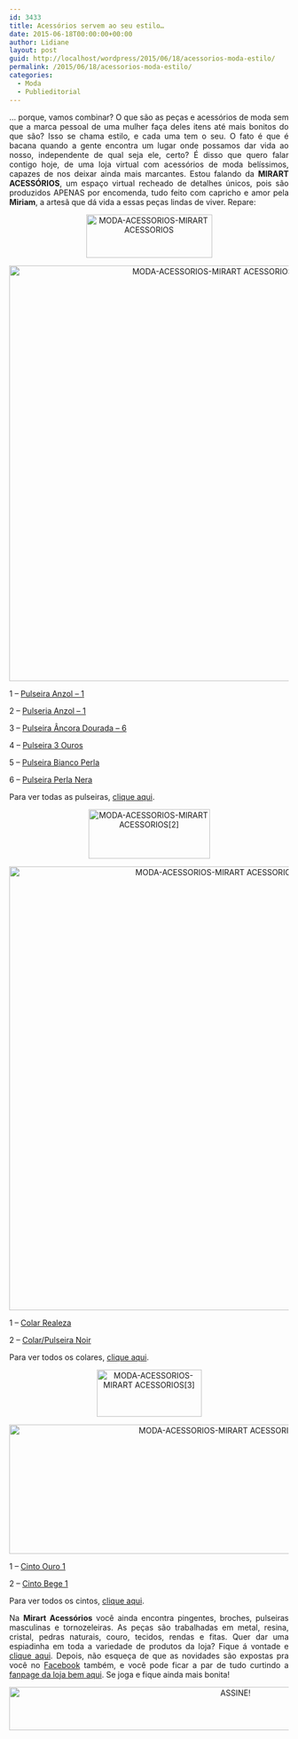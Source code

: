 ```yaml
---
id: 3433
title: Acessórios servem ao seu estilo…
date: 2015-06-18T00:00:00+00:00
author: Lidiane
layout: post
guid: http://localhost/wordpress/2015/06/18/acessorios-moda-estilo/
permalink: /2015/06/18/acessorios-moda-estilo/
categories:
  - Moda
  - Publieditorial
---
```

<p align="justify">
  … porque, vamos combinar? O que são as peças e acessórios de moda sem que a marca pessoal de uma mulher faça deles itens até mais bonitos do que são? Isso se chama estilo, e cada uma tem o seu. O fato é que é bacana quando a gente encontra um lugar onde possamos dar vida ao nosso, independente de qual seja ele, certo? É disso que quero falar contigo hoje, de uma loja virtual com acessórios de moda belíssimos, capazes de nos deixar ainda mais marcantes. Estou falando da <strong>MIRART ACESSÓRIOS</strong>, um espaço virtual recheado de detalhes únicos, pois são produzidos APENAS por encomenda, tudo feito com capricho e amor pela <strong>Miriam</strong>, a artesã que dá vida a essas peças lindas de viver. Repare:
</p>

<p align="center">
  <a href="http://www.trololodemulher.com.br/blog/wp-content/uploads/2015/06/MODA-ACESSORIOS-MIRART-ACESSORIOS.png"><img class="alignnone size-full wp-image-11015" src="http://www.trololodemulher.com.br/blog/wp-content/uploads/2015/06/MODA-ACESSORIOS-MIRART-ACESSORIOS.png" alt="MODA-ACESSORIOS-MIRART ACESSORIOS" width="227" height="78" /></a>
</p>

<p align="center">
  <a href="http://www.trololodemulher.com.br/blog/wp-content/uploads/2015/06/MODA-ACESSORIOS-MIRART-ACESSORIOS-PULSEIRAS.png"><img class="alignnone size-full wp-image-11021" src="http://www.trololodemulher.com.br/blog/wp-content/uploads/2015/06/MODA-ACESSORIOS-MIRART-ACESSORIOS-PULSEIRAS.png" alt="MODA-ACESSORIOS-MIRART ACESSORIOS-PULSEIRAS" width="800" height="749" /></a>
</p>

<p align="justify">
  1 – <a href="http://www.elo7.com.br/pulseira-anzol-1/dp/4A2781" target="_blank">Pulseira Anzol – 1</a>
</p>

<p align="justify">
  2 – <a href="http://www.elo7.com.br/pulseira-anzol-1/dp/4A5E00" target="_blank">Pulseria Anzol – 1</a>
</p>

<p align="justify">
  3 – <a href="http://www.elo7.com.br/pulseira-ancora-dourada-/dp/4A5E25" target="_blank">Pulseira Âncora Dourada – 6</a>
</p>

<p align="justify">
  4 – <a href="http://www.elo7.com.br/pulseira-3-ouros/dp/4B0734" target="_blank">Pulseira 3 Ouros</a>
</p>

<p align="justify">
  5 – <a href="http://www.elo7.com.br/pulseira-bianco-perla/dp/539312" target="_blank">Pulseira Bianco Perla</a>
</p>

<p align="justify">
  6 – <a href="http://www.elo7.com.br/pulseira-perla-nera/dp/539339" target="_blank">Pulseira Perla Nera</a>
</p>

<p align="justify">
  Para ver todas as pulseiras, <a href="http://www.elo7.com.br/pulseiras/al/7FB48?pageNum=1" target="_blank">clique aqui</a>.
</p>

<p align="center">
  <a href="http://www.trololodemulher.com.br/blog/wp-content/uploads/2015/06/MODA-ACESSORIOS-MIRART-ACESSORIOS2.png"><img class="alignnone size-full wp-image-11016" src="http://www.trololodemulher.com.br/blog/wp-content/uploads/2015/06/MODA-ACESSORIOS-MIRART-ACESSORIOS2.png" alt="MODA-ACESSORIOS-MIRART ACESSORIOS[2]" width="219" height="89" /></a>
</p>

<p align="center">
  <a href="http://www.trololodemulher.com.br/blog/wp-content/uploads/2015/06/MODA-ACESSORIOS-MIRART-ACESSORIOS-COLARES.png"><img class="alignnone size-full wp-image-11019" src="http://www.trololodemulher.com.br/blog/wp-content/uploads/2015/06/MODA-ACESSORIOS-MIRART-ACESSORIOS-COLARES.png" alt="MODA-ACESSORIOS-MIRART ACESSORIOS-COLARES" width="800" height="800" /></a>
</p>

<p align="justify">
  1 – <a href="http://www.elo7.com.br/colar-realeza/dp/5391C2" target="_blank">Colar Realeza</a>
</p>

<p align="justify">
  2 – <a href="http://www.elo7.com.br/pulseira-colar-noir/dp/4B0795" target="_blank">Colar/Pulseira Noir</a>
</p>

<p align="justify">
  Para ver todos os colares, <a href="http://www.elo7.com.br/colares-e-gargantilhas/al/23844" target="_blank">clique aqui</a>.
</p>

<p align="center">
  <a href="http://www.trololodemulher.com.br/blog/wp-content/uploads/2015/06/MODA-ACESSORIOS-MIRART-ACESSORIOS3.png"><img class="alignnone size-full wp-image-11017" src="http://www.trololodemulher.com.br/blog/wp-content/uploads/2015/06/MODA-ACESSORIOS-MIRART-ACESSORIOS3.png" alt="MODA-ACESSORIOS-MIRART ACESSORIOS[3]" width="189" height="85" /></a>
</p>

<p align="center">
  <a href="http://www.trololodemulher.com.br/blog/wp-content/uploads/2015/06/MODA-ACESSORIOS-MIRART-ACESSORIOS-CINTOS.png"><img class="alignnone size-full wp-image-11018" src="http://www.trololodemulher.com.br/blog/wp-content/uploads/2015/06/MODA-ACESSORIOS-MIRART-ACESSORIOS-CINTOS.png" alt="MODA-ACESSORIOS-MIRART ACESSORIOS-CINTOS" width="800" height="233" /></a>
</p>

<p align="justify">
  1 – <a href="http://www.elo7.com.br/cinto-ouro-1/dp/539C33" target="_blank">Cinto Ouro 1</a>
</p>

<p align="justify">
  2 – <a href="http://www.elo7.com.br/cinto-bege-1/dp/539C49" target="_blank">Cinto Bege 1</a>
</p>

<p align="justify">
  Para ver todos os cintos, <a href="http://www.elo7.com.br/cintos/al/8EFC1" target="_blank">clique aqui</a>.
</p>

<p align="justify">
  Na <strong>Mirart Acessórios</strong> você ainda encontra pingentes, broches, pulseiras masculinas e tornozeleiras. As peças são trabalhadas em metal, resina, cristal, pedras naturais, couro, tecidos, rendas e fitas. Quer dar uma espiadinha em toda a variedade de produtos da loja? Fique á vontade e <a href="http://www.elo7.com.br/mirart" target="_blank">clique aqui</a>. Depois, não esqueça de que as novidades são expostas pra você no <a href="https://www.facebook.com/mirartacessorios/timeline" target="_blank">Facebook</a> também, e você pode ficar a par de tudo curtindo a <a href="https://www.facebook.com/mirartacessorios/timeline" target="_blank">fanpage da loja bem aqui</a>. Se joga e fique ainda mais bonita!
</p>

<p align="center">
  <a href="http://feedburner.google.com/fb/a/mailverify?uri=blogBichaFemea&loc=en_US" target="_blank"><img class="alignnone size-full wp-image-10439" src="http://www.trololodemulher.com.br/blog/wp-content/uploads/2014/09/ASSINE.png" alt="ASSINE!" width="800" height="78" /></a>
</p>

<p align="justify">